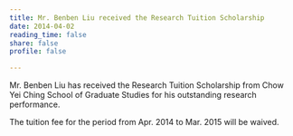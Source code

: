 ```yaml
---
title: Mr. Benben Liu received the Research Tuition Scholarship
date: 2014-04-02
reading_time: false
share: false
profile: false

---
```

Mr. Benben Liu has received the Research Tuition Scholarship from Chow Yei Ching School of Graduate Studies for his outstanding research performance. 

<!--more-->

The tuition fee for the period from Apr. 2014 to Mar. 2015 will be waived.